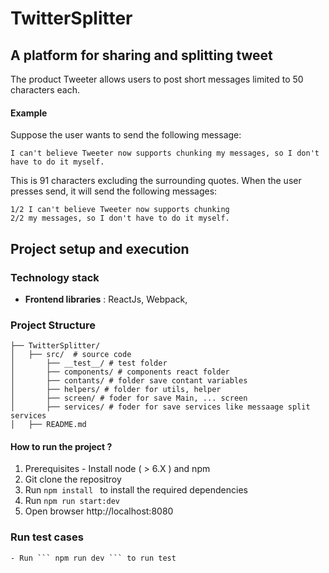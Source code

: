 # TwitterSplitter
## A platform for sharing and splitting tweet
The product Tweeter allows users to post short messages limited to 50 characters each.
#### Example
Suppose the user wants to send the following message:

    I can't believe Tweeter now supports chunking my messages, so I don't have to do it myself.

This is 91 characters excluding the surrounding quotes. When the user presses send, it will send the following messages:

    1/2 I can't believe Tweeter now supports chunking
    2/2 my messages, so I don't have to do it myself.

## Project setup and execution

### Technology stack 
  - **Frontend libraries** : ReactJs, Webpack, 

### Project Structure
```
├── TwitterSplitter/
│   ├── src/  # source code
│       ├── __test__/ # test folder
│       ├── components/ # components react folder
│       ├── contants/ # folder save contant variables 
│       ├── helpers/ # folder for utils, helper
│       ├── screen/ # foder for save Main, ... screen
│       ├── services/ # foder for save services like messaage split services
│   ├── README.md

```

#### How to run the project ?
1. Prerequisites - Install node ( > 6.X ) and npm
2. Git clone the repositroy
3. Run ```npm install ``` to install the required dependencies
4. Run ```npm run start:dev ```
5. Open browser http://localhost:8080


### Run test cases
    - Run ``` npm run dev ``` to run test 